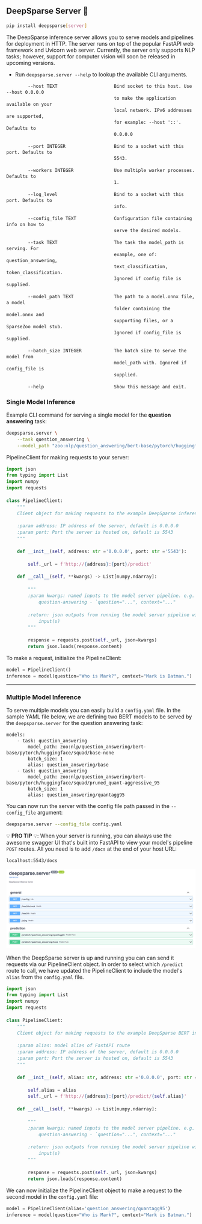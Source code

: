 ## DeepSparse Server 🔌

```bash
pip install deepsparse[server]
```

The DeepSparse inference server allows you to serve models and pipelines for deployment in HTTP. The server runs on top of the popular FastAPI web framework and Uvicorn web server. Currently, the server only supports NLP tasks; however, support for computer vision will soon be released in upcoming versions.

 - Run `deepsparse.server --help` to lookup the available CLI arguments.

```
        --host TEXT                     Bind socket to this host. Use --host 0.0.0.0
                                        to make the application available on your
                                        local network. IPv6 addresses are supported,
                                        for example: --host '::'. Defaults to
                                        0.0.0.0

        --port INTEGER                  Bind to a socket with this port. Defaults to
                                        5543.

        --workers INTEGER               Use multiple worker processes. Defaults to
                                        1.

        --log_level                     Bind to a socket with this port. Defaults to
                                        info.

        --config_file TEXT              Configuration file containing info on how to
                                        serve the desired models.

        --task TEXT                     The task the model_path is serving. For
                                        example, one of: question_answering,
                                        text_classification, token_classification.
                                        Ignored if config file is supplied.

        --model_path TEXT               The path to a model.onnx file, a model
                                        folder containing the model.onnx and
                                        supporting files, or a SparseZoo model stub.
                                        Ignored if config_file is supplied.

        --batch_size INTEGER            The batch size to serve the model from
                                        model_path with. Ignored if config_file is
                                        supplied.

        --help                          Show this message and exit.
```

### Single Model Inference

Example CLI command for serving a single model for the **question answering** task:

```bash
deepsparse.server \
    --task question_answering \
    --model_path "zoo:nlp/question_answering/bert-base/pytorch/huggingface/squad/pruned_quant-aggressive_95"
```

PipelineClient for making requests to your server:
```python
import json
from typing import List
import numpy
import requests

class PipelineClient:
    """
    Client object for making requests to the example DeepSparse inference server

    :param address: IP address of the server, default is 0.0.0.0
    :param port: Port the server is hosted on, default is 5543
    """

    def __init__(self, address: str ='0.0.0.0', port: str ='5543'):

        self._url = f'http://{address}:{port}/predict'
        
    def __call__(self, **kwargs) -> List[numpy.ndarray]:

        """
        :param kwargs: named inputs to the model server pipeline. e.g. for
            question-answering - `question="...", context="..."

        :return: json outputs from running the model server pipeline with the given
            input(s)
        """

        response = requests.post(self._url, json=kwargs)
        return json.loads(response.content)
```

To make a request, initialize the PipelineClient:

```python
model = PipelineClient()
inference = model(question="Who is Mark?", context="Mark is Batman.")
```
__ __
### Multiple Model Inference
To serve multiple models you can easily build a `config.yaml` file. 
In the sample YAML file below, we are defining two BERT models to be served by the `deepsparse.server` for the question answering task:

```
models:
    - task: question_answering
        model_path: zoo:nlp/question_answering/bert-base/pytorch/huggingface/squad/base-none
        batch_size: 1
        alias: question_answering/base
    - task: question_answering
        model_path: zoo:nlp/question_answering/bert-base/pytorch/huggingface/squad/pruned_quant-aggressive_95
        batch_size: 1
        alias: question_answering/quantagg95
```
You can now run the server with the config file path passed in the `--config_file` argument:

```bash
deepsparse.server --config_file config.yaml
```

💡 **PRO TIP** 💡: When your server is running, you can always use the awesome swagger UI that's built into FastAPI to view your model's pipeline `POST` routes. All you need is to add `/docs` at the end of your host URL:

    localhost:5543/docs

![alt text](./img/swagger_ui_1.png)

When the DeepSparse server is up and running you can can send it requests via our PipelineClient object. In order to select which `/predict` route to call, we have updated the PipelineClient to include the model's `alias` from the `config.yaml` file.

```python
import json
from typing import List
import numpy
import requests

class PipelineClient:
    """
    Client object for making requests to the example DeepSparse BERT inference server

    :param alias: model alias of FastAPI route
    :param address: IP address of the server, default is 0.0.0.0
    :param port: Port the server is hosted on, default is 5543
    """

    def __init__(self, alias: str, address: str ='0.0.0.0', port: str ='5543'):

        self.alias = alias
        self._url = f'http://{address}:{port}/predict/{self.alias}'
        
    def __call__(self, **kwargs) -> List[numpy.ndarray]:

        """
        :param kwargs: named inputs to the model server pipeline. e.g. for
            question-answering - `question="...", context="..."

        :return: json outputs from running the model server pipeline with the given
            input(s)
        """

        response = requests.post(self._url, json=kwargs)
        return json.loads(response.content)
```
We can now initialize the PipelineClient object to make a request to the second model in the `config.yaml` file:

```python
model = PipelineClient(alias='question_answering/quantagg95')
inference = model(question="Who is Mark?", context="Mark is Batman.")
```